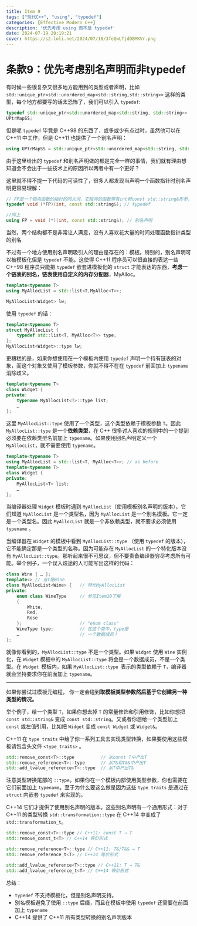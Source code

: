 ```yaml
---
title: Item 9
tags: ["现代C++", "using", "typedef"]
categories: [Effective Modern C++]
description: '优先考虑 using 而不是 typedef'
date: 2024-07-19 20:19:21
cover: https://s2.loli.net/2024/07/18/3feQwLTjdDBMKVr.png
---
```


# 条款9：优先考虑别名声明而⾮typedef

有时候一些很复杂又很多地方能用到的类型或者声明，比如 `std::unique_ptr<std::unordered_map<std::string,std::string>>` 这样的类型，每个地方都要写的话太恐怖了，我们可以引入 `typedef`:

```cpp
typedef std::unique_ptr<std::unordered_map<std::string, std::string>>
UPtrMapSS;
```

但是呢 `typedef` 毕竟是 C++98 的东西了，或多或少有点过时，虽然他可以在 C++11 中工作，但是 C++11 也提供了一个别名声明：

```cpp
using UPtrMapSS = std::unique_ptr<std::unordered_map<std::string, std::string>>;
```

由于这⾥给出的 `typedef` 和别名声明做的都是完全⼀样的事情，我们就有理由想知道会不会出于⼀些技术上的原因所以两者中有⼀个更好？

这⾥就不得不提一下代码的可读性了，很多⼈都发现当声明⼀个函数指针时别名声明更容易理解：

```cpp
// FP是⼀个指向函数的指针的同义词，它指向的函数带有int和const std::string&形参，不返回任何东西
typedef void (*FP)(int, const std::string&); // typedef

//同上
using FP = void (*)(int, const std::string&); // 别名声明
```

当然，两个结构都不是⾮常让⼈满意，没有⼈喜欢花⼤量的时间处理函数指针类型的别名

不过有⼀个地⽅使⽤别名声明吸引⼈的理由是存在的：模板。特别的，别名声明可以被模板化但是 `typedef` 不能。这使得 C++11 程序员可以很直接的表达⼀些 C++98 程序员只能把 `typedef` 嵌套进模板化的 `struct` 才能表达的东西，**考虑⼀个链表的别名，链表使⽤⾃定义的内存分配器**，MyAlloc。

```cpp
template<typename T>
using MyAllocList = std::list<T,MyAlloc<T>>;

MyAllocList<Widget> lw;
```

使用 `typedef` 的话：

```cpp
template<typename T>
struct MyAllocList {
    typedef std::list<T, MyAlloc<T>> type;
};
MyAllocList<Widget>::type lw;
```

更糟糕的是，如果你想使⽤在⼀个模板内使⽤ `typedef` 声明⼀个持有链表的对象，而这个对象⼜使⽤了模板参数，你就不得不在在 `typedef` 前⾯加上 `typename` 消除歧义。

```cpp
template<typename T>
class Widget {
private:
    typename MyAllocList<T>::type list;
    …
};
```

这⾥ `MyAllocList::type` 使⽤了⼀个类型，这个类型依赖于模板参数 `T`。因此 `MyAllocList::type` 是⼀个**依赖类型**，在 C++ 很多讨⼈喜欢的规则中的⼀个提到必须要在依赖类型名前加上 `typename`。如果使⽤别名声明定义⼀个 `MyAllocList`，就不需要使⽤ `typename`。

```cpp
template<typename T>
using MyAllocList = std::list<T, MyAlloc<T>>; // as before
template<typename T>
class Widget {
private:
    MyAllocList<T> list;
    …
};
```

当编译器处理 `Widget` 模板时遇到 `MyAllocList`（使⽤模板别名声明的版本），它们知道 `MyAllocList` 是⼀个类型名，因为 `MyAllocList` 是⼀个别名模板。它⼀定是⼀个类型名。因此 `MyAllocList` 就是⼀个⾮依赖类型，就不要求必须使⽤ `typename` 。

当编译器在 `Widget` 的模板中看到 `MyAllocList::type` （使⽤ `typedef` 的版本），它不能确定那是⼀个类型的名称。因为可能存在 `MyAllocList` 的⼀个特化版本没有 `MyAllocList::type`。那听起来很不可思议，但不要责备编译器穷尽考虑所有可能。举个例⼦，⼀个误⼊歧途的⼈可能写出这样的代码：

```cpp
class Wine { … };
template<> // 当T是Wine
class MyAllocList<Wine> {   // 特化MyAllocList
private:
    enum class WineType     // 参⻅Item10了解
    { 
        White, 
        Red, 
        Rose 
    };                      // "enum class"
    WineType type;          // 在这个类中，type是
    …                       // ⼀个数据成员！
};
```

就像你看到的，`MyAllocList::type` 不是⼀个类型。如果 `Widget` 使⽤ `Wine` 实例化，在 `Widget` 模板中的 `MyAllocList::type` 将会是⼀个数据成员，不是⼀个类型。在 `Widget `模板内，如果 `MyAllocList::type `表⽰的类型依赖于 `T`，编译器就会坚持要求你在前⾯加上 `typename`。

---

如果你尝试过模板元编程， 你⼀定会碰到**取模板类型参数然后基于它创建另⼀种类型的情况。**

举个例⼦，给⼀个类型 `T`，如果你想去掉 `T` 的常量修饰和引⽤修饰，⽐如你想把 `const std::string&` 变成 `const std::string`。⼜或者你想给⼀个类型加上 `const` 或左值引⽤，⽐如把 `Widget` 变成 `const Widget` 或 `Widget&`。

C++11 在 `type traits` 中给了你⼀系列⼯具去实现类型转换，如果要使⽤这些模板请包含头⽂件 `<type_traits>` 。

```cpp
std::remove_const<T>::type          // 从const T中产出T
std::remove_reference<T>::type      // 从T&和T&&中产出T
std::add_lvalue_reference<T>::type  // 从T中产出T&
```

注意类型转换尾部的 `::type`。如果你在⼀个模板内部使⽤类型参数，你也需要在它们前⾯加上 `typename`。⾄于为什么要这么做是因为这些 `type traits` 是通过在 `struct` 内嵌套 `typedef` 来实现的。

C++14 它们才提供了使⽤别名声明的版本。这些别名声明有⼀个通⽤形式：对于 C++11 的类型转换 `std::transformation::type` 在 C++14 中变成了 `std::transformation_t`。

```cpp
std::remove_const<T>::type // C++11: const T → T
std::remove_const_t<T> // C++14 等价形式

std::remove_reference<T>::type // C++11: T&/T&& → T
std::remove_reference_t<T> // C++14 等价形式

std::add_lvalue_reference<T>::type // C++11: T → T&
std::add_lvalue_reference_t<T> // C++14 等价形式
```

总结：
- `typedef` 不⽀持模板化，但是别名声明⽀持。
- 别名模板避免了使⽤ `::type` 后缀，而且在模板中使⽤ `typedef` 还需要在前⾯加上 `typename`
- C++14 提供了 C++11 所有类型转换的别名声明版本